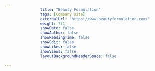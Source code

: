 ---
                title: "Beauty Formulation"
                tags: [Company site]
                externalUrl: "https://www.beautyformulation.com/"
                weight: 771
                showDate: false
                showAuthor: false
                showReadingTime: false
                showEdit: false
                showLikes: false
                showViews: false
                layoutBackgroundHeaderSpace: false
                ---
